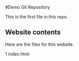 #Demo Git Repository

This is the first file in this repo.

## Website contents

Here are the files for this website.

1 index.html

